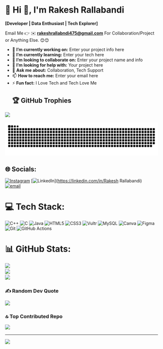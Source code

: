 
# 💫 Hi 👋, I'm Rakesh Rallabandi
**[Developer | Data Enthusiast | Tech Explorer]**

Email Me 👉 ✉️ **rakeshrallabndi475@gmail.com** For Collaboration/Project or Anything Else. 😊😊

- 🔭 **I’m currently working on:** Enter your project info here
- 🌱 **I’m currently learning:** Enter your tech here
- 👯 **I’m looking to collaborate on:** Enter your project name and info
- 🤔 **I’m looking for help with:** Your project here
- 💬 **Ask me about:** Collaboration, Tech Support
- 📫 **How to reach me:** Enter your email here
- ⚡ **Fun fact:** I Love Tech and Tech Love Me
  ## 🏆 GitHub Trophies
![](https://github-profile-trophy.vercel.app/?username=Rakeshrallabandi&theme=radical&no-frame=false&no-bg=true&margin-w=4)
<p align="center">
  <img src="https://github.com/Platane/snk/raw/output/github-contribution-grid-snake.svg" alt="Snake animation" />
</p>





## 🌐 Socials:
[![Instagram](https://img.shields.io/badge/Instagram-%23E4405F.svg?logo=Instagram&logoColor=white)](https://instagram.com/rakeshrallabandi475) [![LinkedIn](https://img.shields.io/badge/LinkedIn-%230077B5.svg?logo=linkedin&logoColor=white)](https://linkedin.com/in/Rakesh Rallabandi) [![email](https://img.shields.io/badge/Email-D14836?logo=gmail&logoColor=white)](mailto:rakeshrallabandi475@gmail.com) 

# 💻 Tech Stack:
![C++](https://img.shields.io/badge/c++-%2300599C.svg?style=for-the-badge&logo=c%2B%2B&logoColor=white) ![C](https://img.shields.io/badge/c-%2300599C.svg?style=for-the-badge&logo=c&logoColor=white) ![Java](https://img.shields.io/badge/java-%23ED8B00.svg?style=for-the-badge&logo=openjdk&logoColor=white) ![HTML5](https://img.shields.io/badge/html5-%23E34F26.svg?style=for-the-badge&logo=html5&logoColor=white) ![CSS3](https://img.shields.io/badge/css3-%231572B6.svg?style=for-the-badge&logo=css3&logoColor=white) ![Vultr](https://img.shields.io/badge/Vultr-007BFC.svg?style=for-the-badge&logo=vultr) ![MySQL](https://img.shields.io/badge/mysql-4479A1.svg?style=for-the-badge&logo=mysql&logoColor=white) ![Canva](https://img.shields.io/badge/Canva-%2300C4CC.svg?style=for-the-badge&logo=Canva&logoColor=white) ![Figma](https://img.shields.io/badge/figma-%23F24E1E.svg?style=for-the-badge&logo=figma&logoColor=white) ![Git](https://img.shields.io/badge/git-%23F05033.svg?style=for-the-badge&logo=git&logoColor=white) ![GitHub Actions](https://img.shields.io/badge/github%20actions-%232671E5.svg?style=for-the-badge&logo=githubactions&logoColor=white)
# 📊 GitHub Stats:
![](https://github-readme-stats.vercel.app/api?username=Rakeshrallabandi&theme=dark&hide_border=false&include_all_commits=true&count_private=true)<br/>
![](https://nirzak-streak-stats.vercel.app/?user=Rakeshrallabandi&theme=dark&hide_border=false)<br/>
![](https://github-readme-stats.vercel.app/api/top-langs/?username=Rakeshrallabandi&theme=dark&hide_border=false&include_all_commits=true&count_private=true&layout=compact)



### ✍️ Random Dev Quote
![](https://quotes-github-readme.vercel.app/api?type=horizontal&theme=radical)

### 🔝 Top Contributed Repo
![](https://github-contributor-stats.vercel.app/api?username=Rakeshrallabandi&limit=5&theme=dark&combine_all_yearly_contributions=true)

---
[![](https://visitcount.itsvg.in/api?id=Rakeshrallabandi&icon=0&color=0)](https://visitcount.itsvg.in)

<!-- Proudly created with GPRM ( https://gprm.itsvg.in ) -->
